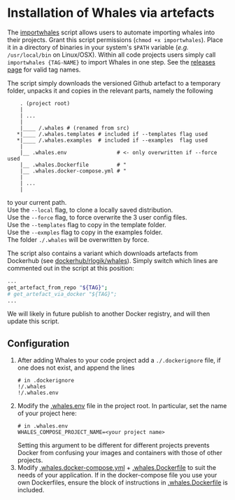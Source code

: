 # Installation of Whales via artefacts #

The [importwhales](importwhales) script allows users to automate importing whales into their projects.
Grant this script permissions (`chmod +x importwhales`).
Place it in a directory of binaries in your system's `$PATH` variable (_e.g._ `/usr/local/bin` on Linux/OSX).
Within all code projects users simply call `importwhales {TAG-NAME}` to import Whales in one step.
See the [releases page](https://github.com/RLogik/whales/releases) for valid tag names.

The script simply downloads the versioned Github artefact to a temporary folder,
unpacks it and copies in the relevant parts, namely the following
```
    . (project root)
    |
    | ...
    |
    |____ /.whales # (renamed from src)
   *|____ /.whales.templates # included if --templates flag used
   *|____ /.whales.examples  # included if --examples  flag used
    |
    |__ .whales.env                # <- only overwritten if --force used
    |__ .whales.Dockerfile         # "
    |__ .whales.docker-compose.yml # "
    |
    | ...
    |
```
to your current path.
<br>
Use the `--local` flag, to clone a locally saved distribution.
<br>
Use the `--force` flag, to force overwrite the 3 user config files.
<br>
Use the `--templates` flag to copy in the template folder.
<br>
Use the `--exmples` flag to copy in the examples folder.
<br>
The folder `./.whales` will be overwritten by force.

The script also contains a variant which downloads artefacts from Dockerhub
(see [dockerhub/rlogik/whales](https://hub.docker.com/r/rlogik/whales/tags)).
Simply switch which lines are commented out in the script at this position:
```bash
...
get_artefact_from_repo "${TAG}";
# get_artefact_via_docker "${TAG}";
...
```
We will likely in future publish to another Docker registry,
and will then update this script.

## Configuration ##

1. After adding Whales to your code project
    add a `./.dockerignore` file, if one does not exist,
    and append the lines
    ```.gitignore
    # in .dockerignore
    !/.whales
    !/.whales.env
    ```
2. Modify the [.whales.env](.whales.env) file in the project root.
    In particular, set the name of your project here:
    ```.env
    # in .whales.env
    WHALES_COMPOSE_PROJECT_NAME=<your project name>
    ```
    Setting this argument to be different for different projects prevents
    Docker from confusing your images and containers with those of other projects.
3. Modify
    [.whales.docker-compose.yml](.whales.docker-compose.yml)
    +
    [.whales.Dockerfile](.whales.Dockerfile)
    to suit the needs of your application.
    If in the docker-compose file you use your own Dockerfiles,
    ensure the block of instructions
    in [.whales.Dockerfile](.whales.Dockerfile) is included.
